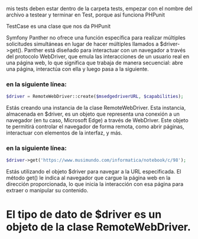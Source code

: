 mis tests deben estar dentro de la carpeta tests, empezar con el nombre del archivo a testear y terminar en Test, porque así funciona PHPunit

TestCase es una clase que nos da PHPunit 


Symfony Panther no ofrece una función específica para realizar múltiples solicitudes simultáneas en lugar de hacer múltiples llamados a $driver->get(). 
Panther está diseñado para interactuar con un navegador a través del protocolo WebDriver, que emula las interacciones de un usuario real en una página web, lo que significa que trabaja de manera secuencial: abre una página, interactúa con ella y luego pasa a la siguiente.

### en la siguiente línea:
```php
$driver = RemoteWebDriver::create($msedgedriverURL, $capabilities);
```
Estás creando una instancia de la clase RemoteWebDriver. Esta instancia, almacenada en $driver, es un objeto que representa una conexión a un navegador (en tu caso, Microsoft Edge) a través de WebDriver. Este objeto te permitirá controlar el navegador de forma remota, como abrir páginas, interactuar con elementos de la interfaz, y más.

### en la siguiente línea:
```php
$driver->get('https://www.musimundo.com/informatica/notebook/c/98');
```
Estás utilizando el objeto $driver para navegar a la URL especificada. El método get() le indica al navegador que cargue la página web en la dirección proporcionada, lo que inicia la interacción con esa página para extraer o manipular su contenido.

# El tipo de dato de $driver es un objeto de la clase RemoteWebDriver.
